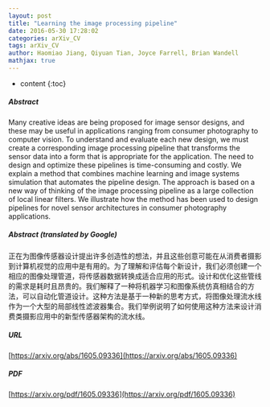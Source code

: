 ```yaml
---
layout: post
title: "Learning the image processing pipeline"
date: 2016-05-30 17:28:02
categories: arXiv_CV
tags: arXiv_CV
author: Haomiao Jiang, Qiyuan Tian, Joyce Farrell, Brian Wandell
mathjax: true
---
```


* content
{:toc}

##### Abstract
Many creative ideas are being proposed for image sensor designs, and these may be useful in applications ranging from consumer photography to computer vision. To understand and evaluate each new design, we must create a corresponding image processing pipeline that transforms the sensor data into a form that is appropriate for the application. The need to design and optimize these pipelines is time-consuming and costly. We explain a method that combines machine learning and image systems simulation that automates the pipeline design. The approach is based on a new way of thinking of the image processing pipeline as a large collection of local linear filters. We illustrate how the method has been used to design pipelines for novel sensor architectures in consumer photography applications.

##### Abstract (translated by Google)
正在为图像传感器设计提出许多创造性的想法，并且这些创意可能在从消费者摄影到计算机视觉的应用中是有用的。为了理解和评估每个新设计，我们必须创建一个相应的图像处理管道，将传感器数据转换成适合应用的形式。设计和优化这些管线的需求是耗时且昂贵的。我们解释了一种将机器学习和图像系统仿真相结合的方法，可以自动化管道设计。这种方法是基于一种新的思考方式，将图像处理流水线作为一个大型的局部线性滤波器集合。我们举例说明了如何使用这种方法来设计消费类摄影应用中的新型传感器架构的流水线。

##### URL
[https://arxiv.org/abs/1605.09336](https://arxiv.org/abs/1605.09336)

##### PDF
[https://arxiv.org/pdf/1605.09336](https://arxiv.org/pdf/1605.09336)

